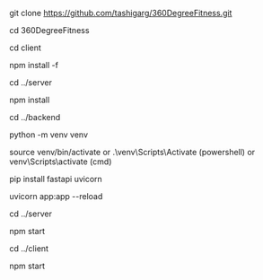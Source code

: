 git clone https://github.com/tashigarg/360DegreeFitness.git

cd 360DegreeFitness

cd client

npm install -f



cd ../server

npm install

cd ../backend

python -m venv venv

source venv/bin/activate
or .\venv\Scripts\Activate (powershell)
or venv\Scripts\activate (cmd)

pip install fastapi uvicorn

uvicorn app:app --reload


cd ../server

npm start

cd ../client

npm start
